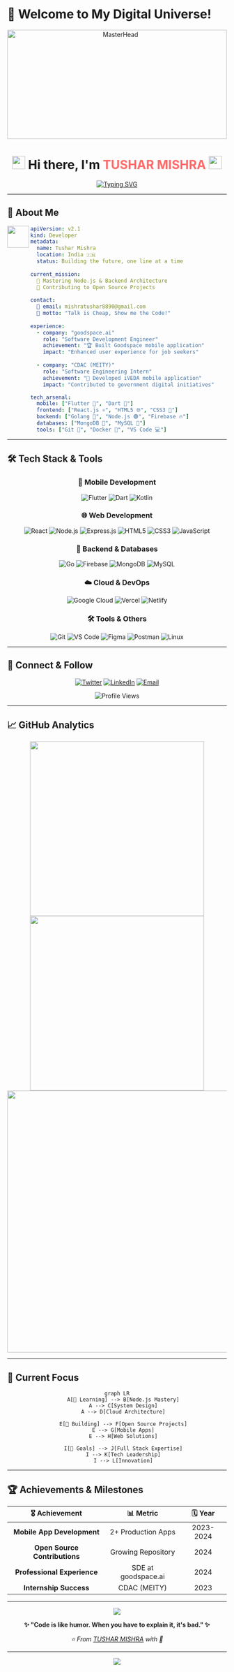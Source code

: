 # 🚀 Welcome to My Digital Universe!

<div align="center">
  <img src="https://user-images.githubusercontent.com/10498744/210012254-234538ff-d198-48aa-8964-37e6fd45d227.gif" alt="MasterHead" width="100%" height="250"/>
</div>

<h1 align="center">
  <img src="https://media.giphy.com/media/hvRJCLFzcasrR4ia7z/giphy.gif" width="30px"/>
  Hi there, I'm <span style="color: #ff6b6b;">TUSHAR MISHRA</span>
  <img src="https://media.giphy.com/media/hvRJCLFzcasrR4ia7z/giphy.gif" width="30px"/>
</h1>

<div align="center">
  
[![Typing SVG](https://readme-typing-svg.demolab.com/?font=Fira+Code&weight=600&size=22&duration=3000&pause=1000&color=58A6FF&center=true&vCenter=true&multiline=true&width=600&height=80&lines=💻+Software+Developer+by+Day;🌙+Overthinker+by+Night)](https://git.io/typing-svg)

</div>



---
## 🎯 About Me

<img src="https://media.giphy.com/media/VgCDAzcKvsR6OM0uWg/giphy.gif" width="50" align="left"/>

```yaml
apiVersion: v2.1
kind: Developer
metadata:
  name: Tushar Mishra
  location: India 🇮🇳
  status: Building the future, one line at a time
  
current_mission: 
  🌱 Mastering Node.js & Backend Architecture
  🎯 Contributing to Open Source Projects
  
contact:
  📧 email: mishratushar8890@gmail.com
  💬 motto: "Talk is Cheap, Show me the Code!"
  
experience:
  - company: "goodspace.ai"
    role: "Software Development Engineer"
    achievement: "🏆 Built Goodspace mobile application"
    impact: "Enhanced user experience for job seekers"
    
  - company: "CDAC (MEITY)"
    role: "Software Engineering Intern"
    achievement: "🚀 Developed iVEDA mobile application"
    impact: "Contributed to government digital initiatives"

tech_arsenal:
  mobile: ["Flutter 💙", "Dart 🎯"]
  frontend: ["React.js ⚛️", "HTML5 🌐", "CSS3 🎨"]
  backend: ["Golang 🐹", "Node.js 🟢", "Firebase 🔥"]
  databases: ["MongoDB 🍃", "MySQL 🐬"]
  tools: ["Git 📝", "Docker 🐳", "VS Code 💻"]
```

---

## 🛠️ Tech Stack & Tools

<div align="center">

### 📱 Mobile Development
![Flutter](https://img.shields.io/badge/Flutter-02569B?style=for-the-badge&logo=flutter&logoColor=white)
![Dart](https://img.shields.io/badge/Dart-0175C2?style=for-the-badge&logo=dart&logoColor=white)
![Kotlin](https://img.shields.io/badge/Kotlin-0095D5?style=for-the-badge&logo=kotlin&logoColor=white)

### 🌐 Web Development
![React](https://img.shields.io/badge/React-20232A?style=for-the-badge&logo=react&logoColor=61DAFB)
![Node.js](https://img.shields.io/badge/Node.js-43853D?style=for-the-badge&logo=node.js&logoColor=white)
![Express.js](https://img.shields.io/badge/Express.js-404D59?style=for-the-badge)
![HTML5](https://img.shields.io/badge/HTML5-E34F26?style=for-the-badge&logo=html5&logoColor=white)
![CSS3](https://img.shields.io/badge/CSS3-1572B6?style=for-the-badge&logo=css3&logoColor=white)
![JavaScript](https://img.shields.io/badge/JavaScript-F7DF1E?style=for-the-badge&logo=javascript&logoColor=black)

### 🔧 Backend & Databases
![Go](https://img.shields.io/badge/Go-00ADD8?style=for-the-badge&logo=go&logoColor=white)
![Firebase](https://img.shields.io/badge/Firebase-039BE5?style=for-the-badge&logo=Firebase&logoColor=white)
![MongoDB](https://img.shields.io/badge/MongoDB-4EA94B?style=for-the-badge&logo=mongodb&logoColor=white)
![MySQL](https://img.shields.io/badge/MySQL-005C84?style=for-the-badge&logo=mysql&logoColor=white)

### ☁️ Cloud & DevOps
![Google Cloud](https://img.shields.io/badge/Google_Cloud-4285F4?style=for-the-badge&logo=google-cloud&logoColor=white)
![Vercel](https://img.shields.io/badge/Vercel-000000?style=for-the-badge&logo=vercel&logoColor=white)
![Netlify](https://img.shields.io/badge/Netlify-00C7B7?style=for-the-badge&logo=netlify&logoColor=white)

### 🛠️ Tools & Others
![Git](https://img.shields.io/badge/Git-F05032?style=for-the-badge&logo=git&logoColor=white)
![VS Code](https://img.shields.io/badge/Visual_Studio_Code-0078D4?style=for-the-badge&logo=visual%20studio%20code&logoColor=white)
![Figma](https://img.shields.io/badge/Figma-F24E1E?style=for-the-badge&logo=figma&logoColor=white)
![Postman](https://img.shields.io/badge/Postman-FF6C37?style=for-the-badge&logo=postman&logoColor=white)
![Linux](https://img.shields.io/badge/Linux-FCC624?style=for-the-badge&logo=linux&logoColor=black)

</div>

---

## 🌟 Connect & Follow

<div align="center">

[![Twitter](https://img.shields.io/badge/Twitter-1DA1F2?style=for-the-badge&logo=twitter&logoColor=white)](https://twitter.com/tushar2004_)
[![LinkedIn](https://img.shields.io/badge/LinkedIn-0077B5?style=for-the-badge&logo=linkedin&logoColor=white)](https://linkedin.com/in/mishratushar2004/)
[![Email](https://img.shields.io/badge/Email-D14836?style=for-the-badge&logo=gmail&logoColor=white)](mailto:mishratushar8890@gmail.com)

<img src="https://komarev.com/ghpvc/?username=mishra-tushar&label=Profile%20views&color=blueviolet&style=for-the-badge" alt="Profile Views" />

</div>

---

## 📈 GitHub Analytics

<div align="center">

<img width="400" src="https://github-readme-stats.vercel.app/api?username=MISHRA-TUSHAR&theme=tokyonight&hide_border=true&include_all_commits=true&count_private=true&show_icons=true"/>

<img width="400" src="https://github-readme-streak-stats.herokuapp.com/?user=MISHRA-TUSHAR&theme=tokyonight&hide_border=true"/>

</div>

<div align="center">
<img width="600" src="https://github-readme-stats.vercel.app/api/top-langs/?username=MISHRA-TUSHAR&theme=tokyonight&hide_border=true&include_all_commits=true&count_private=true&layout=compact"/>
</div>

---

## 🎯 Current Focus

<div align="center">

```mermaid
graph LR
    A[🎯 Learning] --> B[Node.js Mastery]
    A --> C[System Design]
    A --> D[Cloud Architecture]
    
    E[🚀 Building] --> F[Open Source Projects]
    E --> G[Mobile Apps]
    E --> H[Web Solutions]
    
    I[🌟 Goals] --> J[Full Stack Expertise]
    I --> K[Tech Leadership]
    I --> L[Innovation]
```

</div>

---

## 🏆 Achievements & Milestones

<div align="center">

| 🎖️ Achievement | 📊 Metric | 🗓️ Year |
|:---:|:---:|:---:|
| **Mobile App Development** | 2+ Production Apps | 2023-2024 |
| **Open Source Contributions** | Growing Repository | 2024 |
| **Professional Experience** | SDE at goodspace.ai | 2024 |
| **Internship Success** | CDAC (MEITY) | 2023 |

</div>

---

<div align="center">
  <img src="https://capsule-render.vercel.app/api?type=waving&color=gradient&customColorList=6,11,20&height=150&section=footer&text=Thanks%20for%20visiting!&fontSize=42&fontColor=fff&animation=twinkling"/>
</div>

<div align="center">
  
**✨ "Code is like humor. When you have to explain it, it's bad." ✨**

*⭐ From [TUSHAR MISHRA](https://github.com/MISHRA-TUSHAR) with 💙*

</div>

---

<div align="center">
<img src="https://github.com/MISHRA-TUSHAR/MISHRA-TUSHAR/raw/output/github-contribution-grid-snake-dark.svg" />
</div>
